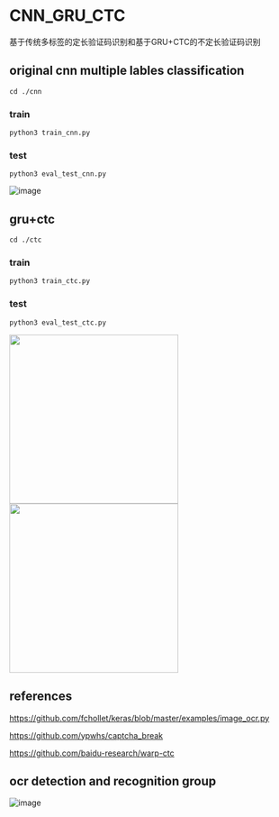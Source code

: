# CNN_GRU_CTC
基于传统多标签的定长验证码识别和基于GRU+CTC的不定长验证码识别

## original cnn multiple lables classification
    cd ./cnn

### train
    python3 train_cnn.py
### test
    python3 eval_test_cnn.py
![image]( https://github.com/watersink/CNN_GRU_CTC/raw/master/result/cnn.jpg)

## gru+ctc
    cd ./ctc

### train
    python3 train_ctc.py
### test
    python3 eval_test_ctc.py
<div>
<img width="300" height="300" src="https://github.com/watersink/CNN_GRU_CTC/raw/master/result/ctc1.jpg"/>
<img width="300" height="300" src="https://github.com/watersink/CNN_GRU_CTC/raw/master/result/ctc.jpg"/>
</div>

## references

https://github.com/fchollet/keras/blob/master/examples/image_ocr.py

https://github.com/ypwhs/captcha_break

https://github.com/baidu-research/warp-ctc

## ocr detection and recognition group 
![image]( https://github.com/watersink/CNN_GRU_CTC/raw/master/images/OCR.png) 
